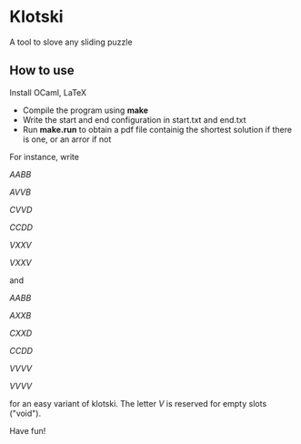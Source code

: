 # Klotski
A tool to slove any sliding puzzle

## How to use

Install OCaml, LaTeX

- Compile the program using **make**
- Write the start and end configuration in start.txt and end.txt
- Run **make.run** to obtain a pdf file containig the shortest solution if there is one, or an arror if not

For instance, write

*AABB*

*AVVB*

*CVVD*

*CCDD*

*VXXV*

*VXXV*

and

*AABB*

*AXXB*

*CXXD*

*CCDD*

*VVVV*

*VVVV*

for an easy variant of klotski. The letter *V* is reserved for empty slots ("void").

Have fun!